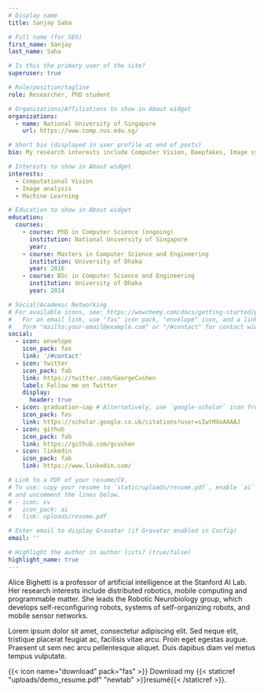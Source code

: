```yaml
---
# Display name
title: Sanjay Saha

# Full name (for SEO)
first_name: Sanjay
last_name: Saha

# Is this the primary user of the site?
superuser: true

# Role/position/tagline
role: Researcher, PhD student

# Organizations/Affiliations to show in About widget
organizations:
  - name: National University of Singapore
    url: https://www.comp.nus.edu.sg/

# Short bio (displayed in user profile at end of posts)
bio: My research interests include Computer Vision, Deepfakes, Image synthesis.

# Interests to show in About widget
interests:
  - Computational Vision
  - Image analysis
  - Machine Learning

# Education to show in About widget
education:
  courses:
    - course: PhD in Computer Science (ongoing)
      institution: National University of Singapore
      year: 
    - course: Masters in Computer Science and Engineering
      institution: University of Dhaka
      year: 2016
    - course: BSc in Computer Science and Engineering
      institution: University of Dhaka
      year: 2014

# Social/Academic Networking
# For available icons, see: https://wowchemy.com/docs/getting-started/page-builder/#icons
#   For an email link, use "fas" icon pack, "envelope" icon, and a link in the
#   form "mailto:your-email@example.com" or "/#contact" for contact widget.
social:
  - icon: envelope
    icon_pack: fas
    link: '/#contact'
  - icon: twitter
    icon_pack: fab
    link: https://twitter.com/GeorgeCushen
    label: Follow me on Twitter
    display:
      header: true
  - icon: graduation-cap # Alternatively, use `google-scholar` icon from `ai` icon pack
    icon_pack: fas
    link: https://scholar.google.co.uk/citations?user=sIwtMXoAAAAJ
  - icon: github
    icon_pack: fab
    link: https://github.com/gcushen
  - icon: linkedin
    icon_pack: fab
    link: https://www.linkedin.com/

# Link to a PDF of your resume/CV.
# To use: copy your resume to `static/uploads/resume.pdf`, enable `ai` icons in `params.yaml`,
# and uncomment the lines below.
# - icon: cv
#   icon_pack: ai
#   link: uploads/resume.pdf

# Enter email to display Gravatar (if Gravatar enabled in Config)
email: ''

# Highlight the author in author lists? (true/false)
highlight_name: true
---
```


Alice Bighetti is a professor of artificial intelligence at the Stanford AI Lab. Her research interests include distributed robotics, mobile computing and programmable matter. She leads the Robotic Neurobiology group, which develops self-reconfiguring robots, systems of self-organizing robots, and mobile sensor networks.

Lorem ipsum dolor sit amet, consectetur adipiscing elit. Sed neque elit, tristique placerat feugiat ac, facilisis vitae arcu. Proin eget egestas augue. Praesent ut sem nec arcu pellentesque aliquet. Duis dapibus diam vel metus tempus vulputate.

{{< icon name="download" pack="fas" >}} Download my {{< staticref "uploads/demo_resume.pdf" "newtab" >}}resumé{{< /staticref >}}.
